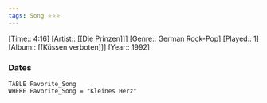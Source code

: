 ```yaml
---
tags: Song ⭐⭐⭐ 
---
```

[Time:: 4:16]
[Artist:: [[Die Prinzen]]]
[Genre:: German Rock-Pop]
[Played:: 1]
[Album:: [[Küssen verboten]]]
[Year:: 1992]
### Dates
````dataview
TABLE Favorite_Song
WHERE Favorite_Song = "Kleines Herz"
````